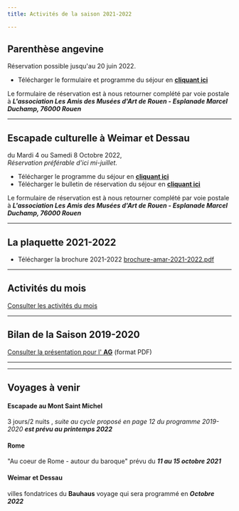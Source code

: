 ```yaml
---
title: Activités de la saison 2021-2022

---
```

## Parenthèse angevine

Réservation possible jusqu'au 20 juin 2022.

* Télécharger le formulaire et programme du séjour en [**cliquant ici**](/fichiers/amar-programme-angevine-angers.pdf)

Le formulaire de réservation est à nous retourner complété par voie postale à **_L'association Les Amis des Musées d'Art de Rouen - Esplanade Marcel Duchamp, 76000 Rouen_**

***

## Escapade culturelle à Weimar et Dessau

du Mardi 4 ou Samedi 8 Octobre 2022,  
_Réservation préférable d'ici mi-juillet._

* Télécharger le programme du séjour en [**cliquant ici**](https://app.forestry.io/sites/tdpq6h8ne7p4wq/body-media//fichiers/amar-programme-angevine-angers.pdf)
* Télécharger le bulletin de réservation du séjour en [**cliquant ici**](https://app.forestry.io/sites/tdpq6h8ne7p4wq/body-media//fichiers/amar-programme-angevine-angers.pdf)

Le formulaire de réservation est à nous retourner complété par voie postale à **_L'association Les Amis des Musées d'Art de Rouen - Esplanade Marcel Duchamp, 76000 Rouen_**

***

## La plaquette 2021-2022

* Télécharger la brochure 2021-2022 [brochure-amar-2021-2022.pdf](/fichiers/brochure-amar-2021-2022.pdf "brochure-amar-2021-2022.pdf")

***

## Activités du mois

[Consulter les activités du mois](/pages/activites-du-mois.html)

***

## Bilan de la Saison 2019-2020

[Consulter la présentation pour l' **AG**](/fichiers/activites-2020-v3-1.pdf) (format PDF)

***

***

## Voyages à venir

#### Escapade au Mont Saint Michel

3 jours/2 nuits , _suite au cycle proposé en page 12 du programme 2019-2020                                                                                                                                                                            **est prévu au printemps 2022**_

#### Rome

"Au coeur de Rome - autour du baroque" prévu du **_11 au 15 octobre 2021_**

#### Weimar et Dessau

villes fondatrices du **Bauhaus** voyage qui sera programmé en **_Octobre 2022_**
